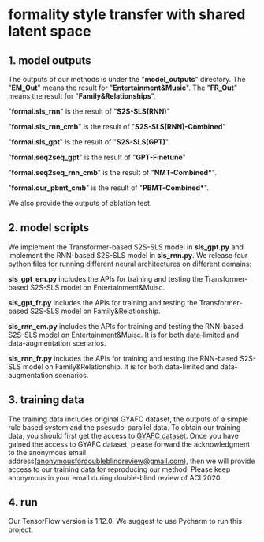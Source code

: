 # formality style transfer with shared latent space

## 1. model outputs

The outputs of our methods is under the "**model_outputs**" directory. The "**EM_Out**" means the result for "**Entertainment&Music**". The "**FR_Out**" means the result for "**Family&Relationships**".

"**formal.sls_rnn**" is the result of "**S2S-SLS(RNN)**"

"**formal.sls_rnn_cmb**" is the result of "**S2S-SLS(RNN)-Combined**"

"**formal.sls_gpt**" is the result of "**S2S-SLS(GPT)**"

"**formal.seq2seq_gpt**" is the result of "**GPT-Finetune**"

"**formal.seq2seq_rnn_cmb**" is the result of "**NMT-Combined\***".

"**formal.our_pbmt_cmb**" is the result of "**PBMT-Combined\***".

We also provide the outputs of ablation test.

## 2. model scripts

We implement the Transformer-based S2S-SLS model in **sls_gpt.py** and implement the RNN-based S2S-SLS model in **sls_rnn.py**.
We release four python files for running different neural architectures on different domains:

**sls_gpt_em.py** includes the APIs for training and testing the Transformer-based S2S-SLS model on Entertainment&Muisc.

**sls_gpt_fr.py** includes the APIs for training and testing the Transformer-based S2S-SLS model on Family&Relationship.

**sls_rnn_em.py** includes the APIs for training and testing the RNN-based S2S-SLS model on Entertainment&Muisc. 
It is for both data-limited and data-augmentation scenarios.

**sls_rnn_fr.py** includes the APIs for training and testing the RNN-based S2S-SLS model on Family&Relationship.
It is for both data-limited and data-augmentation scenarios.


## 3. training data<div id="contact"></div>

The training data includes original GYAFC dataset, the outputs of a simple rule based system and the psesudo-parallel data. To obtain our training data, you should first get the access to [GYAFC dataset](https://github.com/raosudha89/GYAFC-corpus). Once you have gained the access to GYAFC dataset, please forward the acknowledgment to the anonymous email address(anonymousfordoubleblindreview@gmail.com), then we will provide access to our training data for reproducing our method. Please keep anonymous in your email during double-blind review of ACL2020.

## 4. run

Our TensorFlow version is 1.12.0. We suggest to use Pycharm to run this project.

